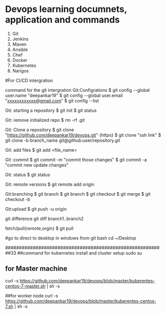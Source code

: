# Devops learning documnets, application and commands
  1. Git 
  2. Jenkins
  3. Maven
  4. Ansible
  5. Chef
  6. Docker
  7. Kubernetes
  8. Narigos
   
 #For CI/CD intergration

  command for the git intergration
  Git:Configrations
   $ git config --global user.name "deepankar19"
   $ git config --global user.email "xxxxxxxxxxxx@gmail.com"
   $ git config --list

  Git: starting a repository
   $ git init
   $ git status

  Git: remove initialized repo
   $ rm -rf .git

  Git: Clone a repository
   $ git clone "https://github.com/deepankar19/devops.git" {https}
   $ git clone "ssh link"
   $ git clone -b branch_name git@github:user/repository.git

  Git: add files
  $ git add <file_name>

  Git :commit
  $ git commit -m "commit those changes"
  $ git commit -a "commit new update changes"

  Git: status
  $ git status

  Git: remote versions
  $ git remote add origin <link>

  Git:branching
  $ git branch
  $ git branch <branch-name>
  $ git checkout <branch-name>
  $ git merge <branch-name>
  $ git checkout -b <branch-name>

  Git:upload
  $ git push -u origin <branch-name>
 
  git difference
  git diff branch1..branch2

  fetch/pull{remote,orgin}
  $ git pull

 #go to direct to desktop in windows from git bash
  cd ~/Desktop


##########################################################33
##command for kubernetes install and cluster setup
sudo su

## for Master machine
curl -s https://github.com/deepankar19/devops/blob/master/kuberentes-centos-7-master.sh | sh -s

##for worker node
curl -s https://github.com/deepankar19/devops/blob/master/kuberentes-centos-7.sh | sh -s

